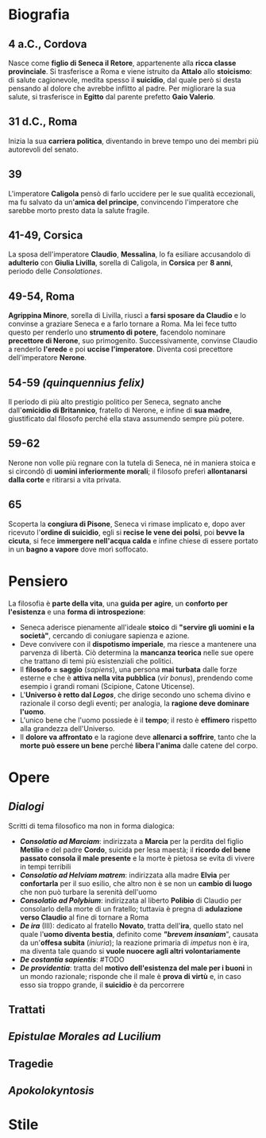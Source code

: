 # Biografia
## 4 a.C., Cordova
Nasce come **figlio di Seneca il Retore**, appartenente alla **ricca classe provinciale**. Si trasferisce a Roma e viene istruito da **Attalo** allo **stoicismo**: di salute cagionevole, medita spesso il **suicidio**, dal quale però si desta pensando al dolore che avrebbe inflitto al padre. Per migliorare la sua salute, si trasferisce in **Egitto** dal parente prefetto **Gaio Valerio**.
## 31 d.C., Roma
Inizia la sua **carriera politica**, diventando in breve tempo uno dei membri più autorevoli del senato.
## 39
L'imperatore **Caligola** pensò di farlo uccidere per le sue qualità eccezionali, ma fu salvato da un'**amica del principe**, convincendo l'imperatore che sarebbe morto presto data la salute fragile.
## 41-49, Corsica
La sposa dell'imperatore **Claudio**, **Messalina**, lo fa esiliare accusandolo di **adulterio** con **Giulia Livilla**, sorella di Caligola, in **Corsica** per **8 anni**, periodo delle *Consolationes*.
## 49-54, Roma
**Agrippina Minore**, sorella di Livilla, riuscì a **farsi sposare da Claudio** e lo convinse a graziare Seneca e a farlo tornare a Roma. Ma lei fece tutto questo per renderlo uno **strumento di potere**, facendolo nominare **precettore di Nerone**, suo primogenito. Successivamente, convinse Claudio a renderlo **l'erede** e poi **uccise l'imperatore**. Diventa così precettore dell'imperatore **Nerone**.
## 54-59 *(quinquennius felix)*
Il periodo di più alto prestigio politico per Seneca, segnato anche dall'**omicidio di Britannico**, fratello di Nerone, e infine di **sua madre**, giustificato dal filosofo perché ella stava assumendo sempre più potere.
## 59-62
Nerone non volle più regnare con la tutela di Seneca, né in maniera stoica e si circondò di **uomini inferiormente morali**; il filosofo preferì **allontanarsi dalla corte** e ritirarsi a vita privata.
## 65
Scoperta la **congiura di Pisone**, Seneca vi rimase implicato e, dopo aver ricevuto l'**ordine di suicidio**, egli si **recise le vene dei polsi**, poi **bevve la cicuta**, si fece **immergere nell'acqua calda** e infine chiese di essere portato in un **bagno a vapore** dove morì soffocato. 
# Pensiero
La filosofia è **parte della vita**, una **guida per agire**, un **conforto per l'esistenza** e una **forma di introspezione**:
- Seneca aderisce pienamente all'ideale **stoico** di **"servire gli uomini e la società"**, cercando di coniugare sapienza e azione.
- Deve convivere con il **dispotismo imperiale**, ma riesce a mantenere una parvenza di libertà. Ciò determina la **mancanza teorica** nelle sue opere che trattano di temi più esistenziali che politici.
- Il **filosofo = saggio** (*sapiens*), una persona **mai turbata** dalle forze esterne e che è **attiva nella vita pubblica** (*vir bonus*), prendendo come esempio i grandi romani (Scipione, Catone Uticense).
- L'**Universo è retto dal *Logos***, che dirige secondo uno schema divino e razionale il corso degli eventi; per analogia, la **ragione deve dominare l'uomo**.
- L'unico bene che l'uomo possiede è il **tempo**; il resto è **effimero** rispetto alla grandezza dell'Universo.
- Il **dolore va affrontato** e la ragione deve **allenarci a soffrire**, tanto che la **morte può essere un bene** perché **libera l'anima** dalle catene del corpo.
# Opere
## *Dialogi*
Scritti di tema filosofico ma non in forma dialogica:
- ***Consolatio ad Marciam***: indirizzata a **Marcia** per la perdita del figlio **Metilio** e del padre **Cordo**, suicida per lesa maestà; il **ricordo del bene passato consola il male presente** e la morte è pietosa se evita di vivere in tempi terribili
- ***Consolatio ad Helviam matrem***: indirizzata alla madre **Elvia** per **confortarla** per il suo esilio, che altro non è se non un **cambio di luogo** che non può turbare la serenità dell'uomo
- ***Consolatio ad Polybium***: indirizzata al liberto **Polibio** di Claudio per consolarlo della morte di un fratello; tuttavia è pregna di **adulazione verso Claudio** al fine di tornare a Roma
- ***De ira*** (III): dedicato al fratello **Novato**, tratta dell'**ira**, quello stato nel quale l'**uomo diventa bestia**, definito come ***"brevem insaniam***", causata da un'**offesa subita** (*iniuria*); la reazione primaria di *impetus* non è ira, ma diventa tale quando si **vuole nuocere agli altri volontariamente**
- ***De costantia sapientis***: #TODO
- ***De providentia***: tratta del **motivo dell'esistenza del male per i buoni** in un mondo razionale; risponde che il male è **prova di virtù** e, in caso esso sia troppo grande, il **suicidio** è da percorrere
## Trattati
## *Epistulae Morales ad Lucilium*
## Tragedie
## *Apokolokyntosis*

# Stile
